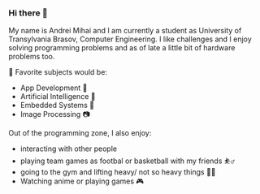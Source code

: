 ### Hi there 👋

My name is Andrei Mihai and I am currently a student as University of Transylvania Brasov, Computer Engineering.
I like challenges and I enjoy solving programming problems and as of late a little bit of hardware problems too.

:telescope: Favorite subjects would be:
  - App Development :iphone:
  - Artificial Intelligence :brain:	
  - Embedded Systems :mechanical_arm:
  - Image Processing :camera:
  
Out of the programming zone, I also enjoy:
  - interacting with other people 
  - playing team games as footbal or basketball with my friends :basketball_man:
  - going to the gym and lifting heavy/ not so heavy things :weight_lifting_man:	
  - Watching anime or playing games :video_game:	
